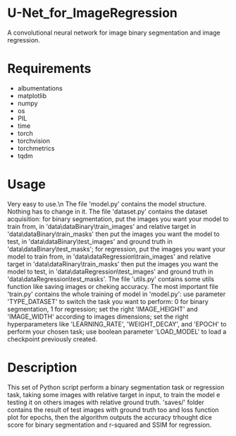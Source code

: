 # U-Net_for_ImageRegression

A convolutional neural network for image binary segmentation and image regression.

# Requirements
* albumentations
* matplotlib
* numpy
* os
* PIL
* time
* torch
* torchvision
* torchmetrics
* tqdm

# Usage
Very easy to use.\n
The file 'model.py' contains the model structure. Nothing has to change in it.
The file 'dataset.py' contains the dataset acquisition:
	for binary segmentation, put the images you want your model to train from, in 'data\dataBinary\train_images' and relative target in 'data\dataBinary\train_masks'
			 	 then put the images you want the model to test, in 'data\dataBinary\test_images' and ground truth in 'data\dataBinary\test_masks';
	for regression, put the images you want your model to train from, in 'data\dataRegression\train_images' and relative target in 'data\dataRinary\train_masks'
			then put the images you want the model to test, in 'data\dataRegression\test_images' and ground truth in 'data\dataRegression\test_masks'.
The file 'utils.py' contains some utils function like saving images or cheking accuracy.
The most important file 'train.py' contains the whole training of model in 'model.py':
	use parameter 'TYPE_DATASET' to switch the task you want to perform: 0 for binary segmentation, 1 for regression;
	set the right 'IMAGE_HEIGHT' and 'IMAGE_WIDTH' according to images dimensions;
	set the right hyperparameters like 'LEARNING_RATE', 'WEIGHT_DECAY', and 'EPOCH' to perform your chosen task; 
	use boolean parameter 'LOAD_MODEL' to load a checkpoint previously created.

# Description
This set of Python script perform a binary segmentation task or regression task, taking some images with relative target in input, to train the model e testing it on others images with relative ground truth.
'saves/' folder contains the result of test images with ground truth too and loss function plot for epochs, then the algorithm outputs the accuracy trhought dice score for binary segmentation and r-squared and SSIM for regression.
